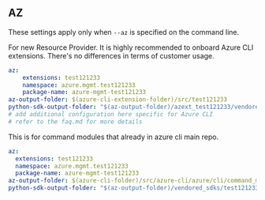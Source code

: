 ## AZ

These settings apply only when `--az` is specified on the command line.

For new Resource Provider. It is highly recommended to onboard Azure CLI extensions. There's no differences in terms of customer usage. 

``` yaml $(az) && $(target-mode) != 'core'
az:
    extensions: test121233
    namespace: azure.mgmt.test121233
    package-name: azure-mgmt-test121233
az-output-folder: $(azure-cli-extension-folder)/src/test121233
python-sdk-output-folder: "$(az-output-folder)/azext_test121233/vendored_sdks/test121233"
# add additional configuration here specific for Azure CLI
# refer to the faq.md for more details
```



This is for command modules that already in azure cli main repo. 
``` yaml $(az) && $(target-mode) == 'core'
az:
  extensions: test121233
  namespace: azure.mgmt.test121233
  package-name: azure-mgmt-test121233
az-output-folder: $(azure-cli-folder)/src/azure-cli/azure/cli/command_modules/test121233
python-sdk-output-folder: "$(az-output-folder)/vendored_sdks/test121233"
``` 